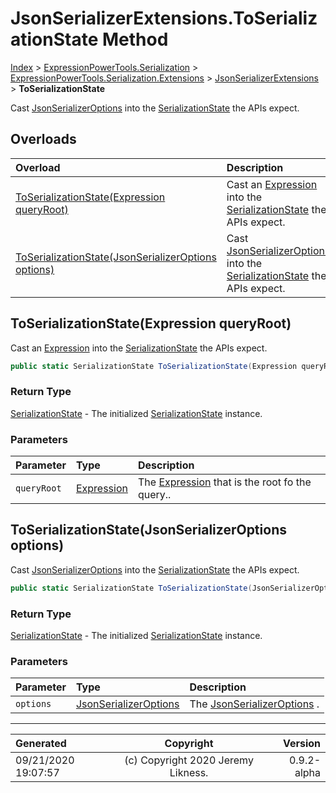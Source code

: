 ﻿# JsonSerializerExtensions.ToSerializationState Method

[Index](../index.md) > [ExpressionPowerTools.Serialization](ExpressionPowerTools.Serialization.a.md) > [ExpressionPowerTools.Serialization.Extensions](ExpressionPowerTools.Serialization.Extensions.n.md) > [JsonSerializerExtensions](ExpressionPowerTools.Serialization.Extensions.JsonSerializerExtensions.cs.md) > **ToSerializationState**

Cast [JsonSerializerOptions](https://docs.microsoft.com/dotnet/api/system.text.json.jsonserializeroptions) into the [SerializationState](ExpressionPowerTools.Serialization.Serializers.SerializationState.cs.md) the APIs expect.

## Overloads

| Overload | Description |
| :-- | :-- |
| [ToSerializationState(Expression queryRoot)](#toserializationstateexpression-queryroot) | Cast an [Expression](https://docs.microsoft.com/dotnet/api/system.linq.expressions.expression) into the [SerializationState](ExpressionPowerTools.Serialization.Serializers.SerializationState.cs.md) the APIs expect. |
| [ToSerializationState(JsonSerializerOptions options)](#toserializationstatejsonserializeroptions-options) | Cast [JsonSerializerOptions](https://docs.microsoft.com/dotnet/api/system.text.json.jsonserializeroptions) into the [SerializationState](ExpressionPowerTools.Serialization.Serializers.SerializationState.cs.md) the APIs expect. |
## ToSerializationState(Expression queryRoot)

Cast an [Expression](https://docs.microsoft.com/dotnet/api/system.linq.expressions.expression) into the [SerializationState](ExpressionPowerTools.Serialization.Serializers.SerializationState.cs.md) the APIs expect.

```csharp
public static SerializationState ToSerializationState(Expression queryRoot)
```

### Return Type

 [SerializationState](ExpressionPowerTools.Serialization.Serializers.SerializationState.cs.md)  - The initialized [SerializationState](ExpressionPowerTools.Serialization.Serializers.SerializationState.cs.md) instance.

### Parameters

| Parameter | Type | Description |
| :-- | :-- | :-- |
| `queryRoot` | [Expression](https://docs.microsoft.com/dotnet/api/system.linq.expressions.expression) | The [Expression](https://docs.microsoft.com/dotnet/api/system.linq.expressions.expression) that is the root fo the query.. |


## ToSerializationState(JsonSerializerOptions options)

Cast [JsonSerializerOptions](https://docs.microsoft.com/dotnet/api/system.text.json.jsonserializeroptions) into the [SerializationState](ExpressionPowerTools.Serialization.Serializers.SerializationState.cs.md) the APIs expect.

```csharp
public static SerializationState ToSerializationState(JsonSerializerOptions options)
```

### Return Type

 [SerializationState](ExpressionPowerTools.Serialization.Serializers.SerializationState.cs.md)  - The initialized [SerializationState](ExpressionPowerTools.Serialization.Serializers.SerializationState.cs.md) instance.

### Parameters

| Parameter | Type | Description |
| :-- | :-- | :-- |
| `options` | [JsonSerializerOptions](https://docs.microsoft.com/dotnet/api/system.text.json.jsonserializeroptions) | The [JsonSerializerOptions](https://docs.microsoft.com/dotnet/api/system.text.json.jsonserializeroptions) . |



---

| Generated | Copyright | Version |
| :-- | :-: | --: |
| 09/21/2020 19:07:57 | (c) Copyright 2020 Jeremy Likness. | 0.9.2-alpha |
